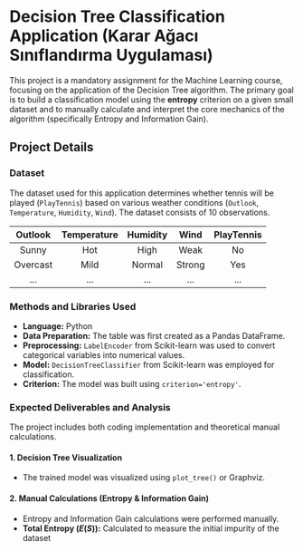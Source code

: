 # Decision Tree Classification Application (Karar Ağacı Sınıflandırma Uygulaması)

This project is a mandatory assignment for the Machine Learning course, focusing on the application of the Decision Tree algorithm. The primary goal is to build a classification model using the **entropy** criterion on a given small dataset and to manually calculate and interpret the core mechanics of the algorithm (specifically Entropy and Information Gain).

## Project Details

### Dataset

The dataset used for this application determines whether tennis will be played (`PlayTennis`) based on various weather conditions (`Outlook`, `Temperature`, `Humidity`, `Wind`). The dataset consists of 10 observations.

| Outlook | Temperature | Humidity | Wind | PlayTennis |
| :---: | :---: | :---: | :---: | :---: |
| Sunny | Hot | High | Weak | No |
| Overcast | Mild | Normal | Strong | Yes |
| ... | ... | ... | ... | ... |

### Methods and Libraries Used

* **Language:** Python
* **Data Preparation:** The table was first created as a Pandas DataFrame.
* **Preprocessing:** `LabelEncoder` from Scikit-learn was used to convert categorical variables into numerical values.
* **Model:** `DecisionTreeClassifier` from Scikit-learn was employed for classification.
* **Criterion:** The model was built using `criterion='entropy'`.

### Expected Deliverables and Analysis

The project includes both coding implementation and theoretical manual calculations.

#### 1. Decision Tree Visualization
* The trained model was visualized using `plot_tree()` or Graphviz.

#### 2. Manual Calculations (Entropy & Information Gain)
* Entropy and Information Gain calculations were performed manually.
* **Total Entropy ($E(S)$):** Calculated to measure the initial impurity of the dataset

